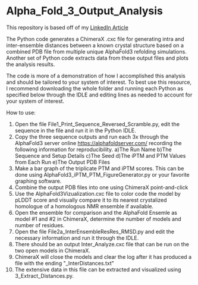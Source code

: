 # Alpha_Fold_3_Output_Analysis

This repository is based off of my [LinkedIn Article](https://www.linkedin.com/pulse/alphafold3-best-practices-how-analyze-interpret-af3-jacob-wolfe-5eute/?trackingId=nikEPDtFTaSN9IYFa2BmUQ%3D%3D)

The Python code generates a ChimeraX .cxc file for generating intra and inter-ensemble distances between a known crystal structure based on a combined PDB file from multiple unique AlphaFold3 refolding simulations. Another set of Python code extracts data from these output files and plots the analysis results.

The code is more of a demonstration of how I accomplished this analysis and should be tailored to your system of interest. To best use this resource, I recommend downloading the whole folder and running each Python as specified below through the IDLE and editing lines as needed to account for your system of interest.

How to use:
1) Open the file File1_Print_Sequence_Reversed_Scramble.py, edit the sequence in the file and run it in the Python IDLE.
2) Copy the three sequence outputs and run each 3x through the AlphaFold3 server online https://alphafoldserver.com/ recording the following information for reproducibility.
   a)The Run Name
   b)The Sequence and Setup Details
   c)The Seed 
   d)The iPTM and PTM Values from Each Run
   e)The Output PDB Files
3) Make a bar graph of the triplicate PTM and iPTM scores. This can be done using AlphaFold3_iPTM_PTM_FigureGenerator.py or your favorite graphing software.
4) Combine the output PDB files into one using ChimeraX point-and-click
5) Use the AlphaFold3Vizualization.cxc file to color code the model by pLDDT score and visually compare it to its nearest crystalized homologue of a homologous NMR ensemble if available.
6) Open the ensemble for comparison and the AlphaFold Ensemle as model #1 and #2 in ChimeraX, determine the number of models and number of residues.
7) Open the file File2a_InterEnsembleResRes_RMSD.py and edit the necessary information and run it through the IDLE.
8) There should be an output Inter_Analyze.cxc file that can be run on the two open models in ChimeraX.
9) ChimeraX will close the models and clear the log after it has produced a file with the ending "_InterDistances.txt"
10) The extensive data in this file can be extracted and visualized using 3_Extract_Distances.py.
